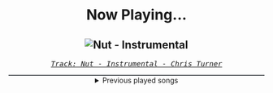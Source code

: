 <div align="center"> 
<h1>Now Playing...</h1>

![Nut - Instrumental](https://i.scdn.co/image/ab67616d00001e02694b8f5df625f452af41aa32)
--
_<samp><a href="https://open.spotify.com/track/10MtdUS4YO6zVFtcXopB5O">Track: Nut - Instrumental - Chris Turner</a></samp>_

<div style="border: 1px #4B5054 solid"></div>
<details>
  <summary>
    Previous played songs
  </summary>
  <table>
    <thead>
      <tr>
        <th>
          Artist
        </th>
        <th>
          Song
        </th>
        <th>
          Link
        </th>
      </tr>
    </thead>
    <tbody>
      <tr><td>Chris Turner</td><td>Nut - Instrumental</td><td><a href="https://open.spotify.com/track/10MtdUS4YO6zVFtcXopB5O">https://open.spotify.com/track/10MtdUS4YO6zVFtcXopB5O</a></td></tr><tr><td>Chris Turner</td><td>Nut - Instrumental</td><td><a href="https://open.spotify.com/track/10MtdUS4YO6zVFtcXopB5O">https://open.spotify.com/track/10MtdUS4YO6zVFtcXopB5O</a></td></tr><tr><td>Ice Nine Kills</td><td>Meat & Greet</td><td><a href="https://open.spotify.com/track/4GxFq0SoA0QOsocHvtHIvL">https://open.spotify.com/track/4GxFq0SoA0QOsocHvtHIvL</a></td></tr><tr><td>Ice Nine Kills</td><td>Meat & Greet</td><td><a href="https://open.spotify.com/track/4GxFq0SoA0QOsocHvtHIvL">https://open.spotify.com/track/4GxFq0SoA0QOsocHvtHIvL</a></td></tr><tr><td>Thy Art Is Murder</td><td>Holy War</td><td><a href="https://open.spotify.com/track/74SPa1RfRjNh0jj9BYuPxI">https://open.spotify.com/track/74SPa1RfRjNh0jj9BYuPxI</a></td></tr><tr><td>Within Temptation</td><td>Bleed Out</td><td><a href="https://open.spotify.com/track/3ReLAPAiX6UyNijXoH5w7Q">https://open.spotify.com/track/3ReLAPAiX6UyNijXoH5w7Q</a></td></tr><tr><td>Within Temptation</td><td>Bleed Out</td><td><a href="https://open.spotify.com/track/3ReLAPAiX6UyNijXoH5w7Q">https://open.spotify.com/track/3ReLAPAiX6UyNijXoH5w7Q</a></td></tr><tr><td>Bad Omens</td><td>THE DEATH OF PEACE OF MIND</td><td><a href="https://open.spotify.com/track/6tRneEcItwpSxBtqgem5Dr">https://open.spotify.com/track/6tRneEcItwpSxBtqgem5Dr</a></td></tr><tr><td>Imminence</td><td>Heaven Shall Burn</td><td><a href="https://open.spotify.com/track/0C8mZZLRaf2X8MKCVkbMbC">https://open.spotify.com/track/0C8mZZLRaf2X8MKCVkbMbC</a></td></tr><tr><td>Thy Art Is Murder</td><td>Blood Throne</td><td><a href="https://open.spotify.com/track/1q2q42WTl2WAzpo2Ja9H7B">https://open.spotify.com/track/1q2q42WTl2WAzpo2Ja9H7B</a></td></tr><tr><td>Ice Nine Kills</td><td>Meat & Greet</td><td><a href="https://open.spotify.com/track/4GxFq0SoA0QOsocHvtHIvL">https://open.spotify.com/track/4GxFq0SoA0QOsocHvtHIvL</a></td></tr><tr><td>VRSTY</td><td>The Plug</td><td><a href="https://open.spotify.com/track/5YYXH0UJxXsoRBhI4VUpUk">https://open.spotify.com/track/5YYXH0UJxXsoRBhI4VUpUk</a></td></tr><tr><td>VRSTY</td><td>Forget You Forever</td><td><a href="https://open.spotify.com/track/72kA6h6wF4UlMObD6BY0f3">https://open.spotify.com/track/72kA6h6wF4UlMObD6BY0f3</a></td></tr><tr><td>VRSTY</td><td>Fuck You Forever</td><td><a href="https://open.spotify.com/track/04pzPN5ekqO0g08DgPmLla">https://open.spotify.com/track/04pzPN5ekqO0g08DgPmLla</a></td></tr><tr><td>VRSTY</td><td>The Way It Is</td><td><a href="https://open.spotify.com/track/4cYI88ewoSelXC7LiwZzYy">https://open.spotify.com/track/4cYI88ewoSelXC7LiwZzYy</a></td></tr><tr><td>VRSTY</td><td>Glad You Came</td><td><a href="https://open.spotify.com/track/4DpjEOctXPXnhQo4YX4cSo">https://open.spotify.com/track/4DpjEOctXPXnhQo4YX4cSo</a></td></tr><tr><td>VRSTY</td><td>Kill The Rich (Feat. Andy Cizek)</td><td><a href="https://open.spotify.com/track/1k8ZXpZCCCtL8eGiTWgUNK">https://open.spotify.com/track/1k8ZXpZCCCtL8eGiTWgUNK</a></td></tr><tr><td>VRSTY</td><td>The Plug</td><td><a href="https://open.spotify.com/track/5YYXH0UJxXsoRBhI4VUpUk">https://open.spotify.com/track/5YYXH0UJxXsoRBhI4VUpUk</a></td></tr><tr><td>VRSTY</td><td>Forget You Forever</td><td><a href="https://open.spotify.com/track/72kA6h6wF4UlMObD6BY0f3">https://open.spotify.com/track/72kA6h6wF4UlMObD6BY0f3</a></td></tr><tr><td>VRSTY</td><td>Fuck You Forever</td><td><a href="https://open.spotify.com/track/04pzPN5ekqO0g08DgPmLla">https://open.spotify.com/track/04pzPN5ekqO0g08DgPmLla</a></td></tr>
    </tbody>
  </table>
</details>

</div>
